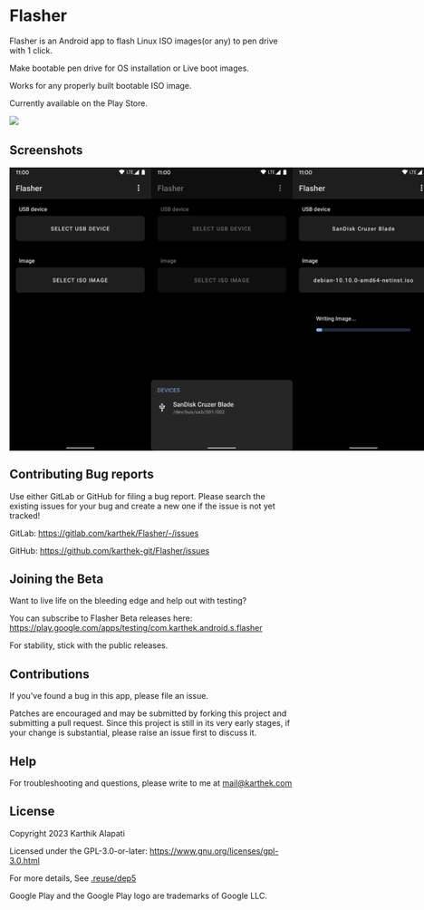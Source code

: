 # Flasher

Flasher is an Android app to flash Linux ISO images(or any) to pen drive with 1 click.

Make bootable pen drive for OS installation or Live boot images.

Works for any properly built bootable ISO image.

Currently available on the Play Store.

<a href="https://play.google.com/store/apps/details?id=com.karthek.android.s.flasher" target="_blank">
<img src="https://play.google.com/intl/en_gb/badges/static/images/badges/en_badge_web_generic.png" width=240 />
</a>

## Screenshots

<div style="display: flex; flex-direction: row;">
    <img src="art/flasher_1_startup.png" width="250" />
    <img src="art/flasher_2_drive_select.png" width="250" />
    <img src="art/flasher_6_flash_progress.png" width="250" />
    <img src="art/flasher_8_flash_successful.png" width="250" />
    <img src="art/flasher_9l_write.png" width="250" />
</div>

## Contributing Bug reports

Use either GitLab or GitHub for filing a bug report.
Please search the existing issues for your bug and create a new one if the issue is not yet tracked!

GitLab:
https://gitlab.com/karthek/Flasher/-/issues

GitHub:
https://github.com/karthek-git/Flasher/issues

## Joining the Beta

Want to live life on the bleeding edge and help out with testing?

You can subscribe to Flasher Beta releases here:
https://play.google.com/apps/testing/com.karthek.android.s.flasher

For stability, stick with the public releases.

## Contributions

If you've found a bug in this app, please file an issue.

Patches are encouraged and may be submitted by forking this project and
submitting a pull request. Since this project is still in its very early stages,
if your change is substantial, please raise an issue first to discuss it.

## Help

For troubleshooting and questions, please write to me at mail@karthek.com

## License

Copyright 2023 Karthik Alapati

Licensed under the GPL-3.0-or-later: https://www.gnu.org/licenses/gpl-3.0.html

For more details, See [.reuse/dep5](https://gitlab.com/karthek/Flasher/-/blob/master/.reuse/dep5)

Google Play and the Google Play logo are trademarks of Google LLC.